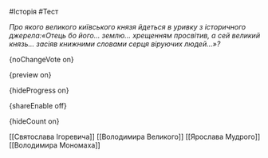 #Історія #Тест

*Про якого великого київського князя йдеться в уривку з історичного джерела:«Отець бо його... землю... хрещенням просвітив, а сей великий князь... засіяв книжними  словами серця віруючих людей...»?*

{noChangeVote on}

{preview on}

{hideProgress on}

{shareEnable off}

{hideCount on}

[[Святослава Ігоревича]]
[[Володимира Великого]]
[[Ярослава Мудрого]]
[[Володимира Мономаха]]
